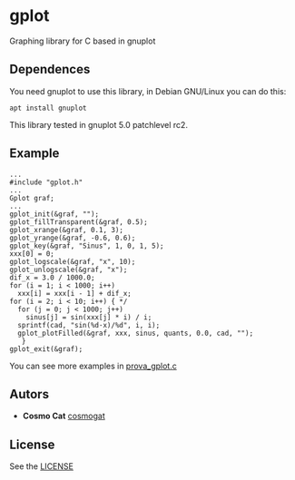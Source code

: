 # gplot
Graphing library for C based in gnuplot
## Dependences
You need gnuplot to use this library, in Debian GNU/Linux you can do this:
```
apt install gnuplot
```
This library tested in gnuplot 5.0 patchlevel rc2.
## Example
```
...
#include "gplot.h"
...
Gplot graf;
...
gplot_init(&graf, ""); 
gplot_fillTransparent(&graf, 0.5); 
gplot_xrange(&graf, 0.1, 3); 
gplot_yrange(&graf, -0.6, 0.6); 
gplot_key(&graf, "Sinus", 1, 0, 1, 5); 
xxx[0] = 0;
gplot_logscale(&graf, "x", 10); 
gplot_unlogscale(&graf, "x");
dif_x = 3.0 / 1000.0; 
for (i = 1; i < 1000; i++)
  xxx[i] = xxx[i - 1] + dif_x;
for (i = 2; i < 10; i++) { */
  for (j = 0; j < 1000; j++)
    sinus[j] = sin(xxx[j] * i) / i;
  sprintf(cad, "sin(%d·x)/%d", i, i);
  gplot_plotFilled(&graf, xxx, sinus, quants, 0.0, cad, "");
   } 
gplot_exit(&graf);
```
You can see more examples in [prova_gplot.c](./prova_gplot.c)
## Autors
* **Cosmo Cat**  [cosmogat](https://github.com/cosmogat)
## License
See the [LICENSE](LICENSE)
